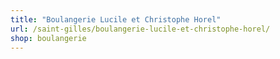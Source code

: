 ```yaml
---
title: "Boulangerie Lucile et Christophe Horel"
url: /saint-gilles/boulangerie-lucile-et-christophe-horel/
shop: boulangerie
---
```

